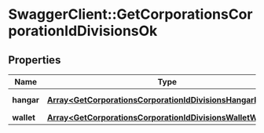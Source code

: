 # SwaggerClient::GetCorporationsCorporationIdDivisionsOk

## Properties
Name | Type | Description | Notes
------------ | ------------- | ------------- | -------------
**hangar** | [**Array&lt;GetCorporationsCorporationIdDivisionsHangarHangar&gt;**](GetCorporationsCorporationIdDivisionsHangarHangar.md) | hangar array | [optional] 
**wallet** | [**Array&lt;GetCorporationsCorporationIdDivisionsWalletWallet&gt;**](GetCorporationsCorporationIdDivisionsWalletWallet.md) | wallet array | [optional] 


